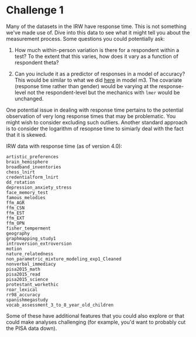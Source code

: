 # Challenge 1
Many of the datasets in the IRW have response time. This is not something we've made use of. Dive into this data to see what it might tell you about the measurement process. Some questions you could potentially ask:

1. How much within-person variation is there for a respondent within a test? To the extent that this varies, how does it vary as a function of respondent theta?

2. Can you include it as a predictor of responses in a model of accuracy? This would be similar to what we did [here](https://github.com/ben-domingue/252L/blob/master/cH/mysrc.R) in model m3. The covariate (response time rather than gender) would be varying at the response-level not the respondent-level but the mechanics with `lmer` would be unchanged. 

One potential issue in dealing with response time pertains to the potential observation of very long response times that may be problematic. You might wish to consider excluding such outliers. Another standard approach is to consider the logarithm of resopnse time to simiarly deal with the fact that it is skewed.

IRW data with response time (as of version 4.0):
```
artistic_preferences
brain_hemisphere
broadband_inventories
chess_lnirt
credentialform_lnirt
dd_rotation
depression_anxiety_stress
face_memory_test
famous_melodies
ffm_AGR
ffm_CSN
ffm_EST
ffm_EXT
ffm_OPN
fisher_temperment
geography
graphmapping_study1
introversion_extroversion
motion
nature_relatedness
non_parametric_mixture_modeling_exp1_Cleaned
nonverbal_immediacy
pisa2015_math
pisa2015_read
pisa2015_science
protestant_workethic
roar_lexical
rr98_accuracy
spanishmegastudy
vocab_assessment_3_to_8_year_old_children
```
Some of these have additional features that you could also explore or that could make analyses challenging (for example, you'd want to probably cut the PISA data down).
